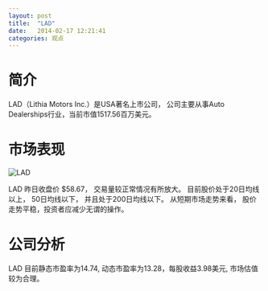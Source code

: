 ```yaml
---
layout: post
title:  "LAD"
date:   2014-02-17 12:21:41
categories: 观点
---
```


# 简介
LAD（Lithia Motors Inc.）是USA著名上市公司，
公司主要从事Auto Dealerships行业，当前市值1517.56百万美元。

# 市场表现

![LAD](http://finviz.com/chart.ashx?t=LAD&ty=c&ta=1&p=d&s=l)

LAD 昨日收盘价 $58.67，
交易量较正常情况有所放大。
目前股价处于20日均线以上，
50日均线以下，
并且处于200日均线以下。
从短期市场走势来看，
股价走势平稳，投资者应减少无谓的操作。

# 公司分析
LAD 目前静态市盈率为14.74, 动态市盈率为13.28，每股收益3.98美元,
市场估值较为合理。
